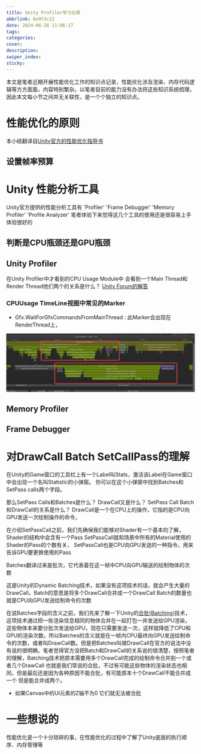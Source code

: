 ```yaml
---
title: Unity Profiler学习记录
abbrlink: 6e973c22
date: 2024-06-26 11:06:17
tags:
categories:
cover:
description:
swiper_index:
sticky:
---
```


本文是笔者近期开展性能优化工作的知识点记录，性能优化涉及渲染、内存代码逻辑等方方面面，内容特别繁杂。以笔者目前的能力没有办法将这些知识系统梳理，因此本文每小节之间并无关联性，是一个个独立的知识点。

# 性能优化的原则

本小结翻译自[Unity官方的性能优化指导书](https://unity.com/cn/resources/ultimate-guide-to-profiling-unity-games)

## 设置帧率预算


# Unity 性能分析工具

Unity官方提供的性能分析工具有 'Profiler' 'Frame Debugger' 'Memory Profiler' 'Profile Analyzer'
笔者体验下来觉得这几个工具的使用还是很容易上手体验很好的

## 判断是CPU瓶颈还是GPU瓶颈

## Unity Profiler

在Unity Profiler中才看到的CPU Usage Module中 会看到一个Main Thread和Render Thread他们两个的关系是什么？
[Unity Forum的解答](https://forum.unity.com/threads/what-exactly-is-happening-in-the-renderthread.1011172/)

### CPUUsage TimeLine视图中常见的Marker

- Gfx.WaitForGfxCommandsFromMainThread : 此Marker会出现在RenderThread上，

![](UnityProfiler学习记录/image.png)

## Memory Profiler

## Frame Debugger

# 对DrawCall Batch SetCallPass的理解

在Unity的Game窗口的工具栏上有一个Label叫Stats，激活该Label在Game窗口中会出现一个名叫Statistic的小弹窗。
你可以在这个小弹窗中找到Batches和SetPass calls两个字段。

那么SetPass Calls和Batches是什么？
DrawCall又是什么？
SetPass Call Batch和DrawCall的关系是什么？
DrawCall是一个在CPU上的操作，它指的是CPU向GPU发送一次绘制操作的命令，

在介绍SetPassCall之前，我们先确保我们能够对Shader有一个基本的了解，Shader的结构中会含有一个Pass
SetPassCall就和场景中所有的Material使用的Shader的Pass的个数有关， SetPassCall也是CPU向GPU发送的一种指令，用来告诉GPU要更换使用的Pass

Batches翻译过来是批次，它代表着在这一帧中CPU向GPU输送的绘制物体的次数

这是Unity的Dynamic Batching技术，如果没有这项技术的话，就会产生大量的DrawCall，Batch的意思是将多个DrawCall合并成一个DrawCall Batch的数量也就是CPU向GPU发送绘制命令的次数

在说Batches字段的含义之前，我们先来了解一下Unity的[合批(Batching)](https://docs.unity3d.com/Manual/DrawCallBatching.html)技术，这项技术通过把一些渲染信息相同的物体合并在一起打包一并发送给GPU渲染，这些物体本来要分批次发送给GPU，现在只需要发送一次，这样就降低了CPU和GPU的渲染次数。所以Batches的含义就是在一帧内CPU最终向GPU发送绘制命令的次数，或者叫DrawCall数。但是把Batches叫做DrawCall在官方的说法中没有说的很明确，笔者觉得官方没把Batch和DrawCall的关系说的很清楚，按照笔者的理解，Batching技术把原本需要用多个DrawCall完成的绘制命令合并到一个或者几个DrawCall 也就是我们常说的合批，不过有可能这些物体的渲染状态也相同，但是最后还是因为各种原因不能合批，有可能原本十个DrawCall不能合并成一个 但是能合并成两个。


- 如果Canvas中的UI元素的Z轴不为0 它们就无法被合批
  





# 一些想说的













性能优化是一个十分琐碎的事，在性能优化的过程中了解了Unity底层的执行顺序、内存管理等







